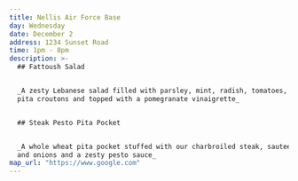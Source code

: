 ```yaml
---
title: Nellis Air Force Base
day: Wednesday
date: December 2
address: 1234 Sunset Road
time: 1pm - 8pm
description: >-
  ## Fattoush Salad


  _A zesty Lebanese salad filled with parsley, mint, radish, tomatoes, sumac
  pita croutons and topped with a pomegranate vinaigrette_ 


  ## Steak Pesto Pita Pocket


  _A whole wheat pita pocket stuffed with our charbroiled steak, sauteed peppers
  and onions and a zesty pesto sauce_
map_url: "https://www.google.com"
---
```

